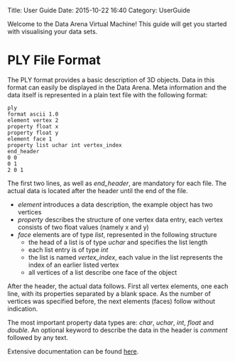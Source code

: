 Title: User Guide
Date: 2015-10-22 16:40
Category: UserGuide

Welcome to the Data Arena Virtual Machine! This guide will get you started with visualising your data sets.


PLY File Format
===============

The PLY format provides a basic description of 3D objects. Data in this format can easily be displayed in the Data Arena.
Meta information and the data itself is represented in a plain text file with the following format:

	ply
	format ascii 1.0  
	element vertex 2
	property float x
	property float y
	element face 1 
	property list uchar int vertex_index
	end_header
	0 0
	0 1
	2 0 1

The first two lines, as well as *end_header*, are mandatory for each file. The actual data is located after the header until the end of the file.

* *element* introduces a data description, the example object has two vertices
* *property* describes the structure of one vertex data entry, each vertex consists of two float values (namely x and y)
* *face* elements are of type *list*, represented in the following structure
	- the head of a list is of type *uchar* and specifies the list length
	- each list entry is of type *int*
	- the list is named *vertex_index*, each value in the list represents the index of an earlier listed vertex
	- all vertices of a list describe one face of the object

After the header, the actual data follows. First all vertex elements, one each line, with its properties separated by a blank space.
As the number of vertices was specified before, the next elements (faces) follow without indication.

The most important property data types are: *char*, *uchar*, *int*, *float* and *double*.
An optional keyword to describe the data in the header is *comment* followed by any text.



Extensive documentation can be found [here](http://paulbourke.net/dataformats/ply/).
